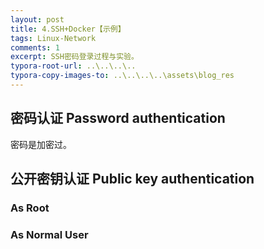 ```yaml
---
layout: post
title: 4.SSH+Docker【示例】
tags: Linux-Network
comments: 1
excerpt: SSH密码登录过程与实验。
typora-root-url: ..\..\..\..
typora-copy-images-to: ..\..\..\..\assets\blog_res
---
```




## 密码认证 Password authentication

密码是加密过。

<script src="https://gist.github.com/caliburn1994/0db015e45846cfc41bd3ae674b64a695.js"></script>

## 公开密钥认证 Public key authentication

### As Root

<script src="https://gist.github.com/caliburn1994/ba20ebaca880e42d86dc54655a20b7ba.js"></script>

### As Normal User

<script src="https://gist.github.com/caliburn1994/91e8b8d1205ca03c2acee2a7d71318a3.js"></script>
